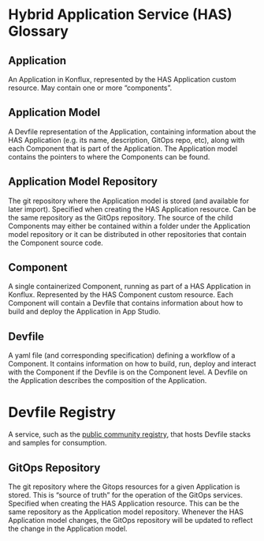 # Hybrid Application Service (HAS) Glossary

## Application
An Application in Konflux, represented by the HAS Application custom resource. May contain one or more “components”.

## Application Model
A Devfile representation of the Application, containing information about the HAS Application (e.g. its name, description, GitOps repo, etc), along with each Component that is part of the Application. The Application model contains the pointers to where the Components can be found.

## Application Model Repository
The git repository where the Application model is stored (and available for later import). Specified when creating the HAS Application resource. Can be the same repository as the GitOps repository. The source of the child Components may either be contained within a folder under the Application model repository or it can be distributed in other repositories that contain the Component source code.

## Component
A single containerized Component, running as part of a HAS Application in Konflux. Represented by the HAS Component custom resource. Each Component will contain a Devfile that contains information about how to build and deploy the Application in App Studio.

## Devfile
A yaml file (and corresponding specification) defining a workflow of a Component. It contains information on how to build, run, deploy and interact with the Component if the Devfile is on the Component level. A Devfile on the Application describes the composition of the Application.

# Devfile Registry
A service, such as the [public community registry](https://registry.devfile.io), that hosts Devfile stacks and samples for consumption.

## GitOps Repository
The git repository where the Gitops resources for a given Application is stored. This is “source of truth” for the operation of the GitOps services. Specified when creating the HAS Application resource. This can be the same repository as the Application model repository. Whenever the HAS Application model changes, the GitOps repository will be updated to reflect the change in the Application model.

